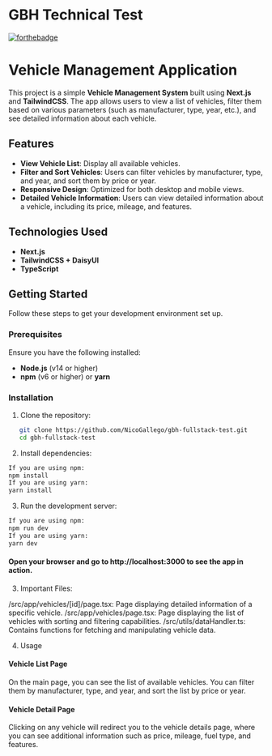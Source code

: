 # GBH Technical Test

[![forthebadge](https://forthebadge.com/images/badges/works-on-my-machine.svg)](https://forthebadge.com)

# Vehicle Management Application

This project is a simple **Vehicle Management System** built using **Next.js** and **TailwindCSS**. The app allows users to view a list of vehicles, filter them based on various parameters (such as manufacturer, type, year, etc.), and see detailed information about each vehicle.

## Features

- **View Vehicle List**: Display all available vehicles.
- **Filter and Sort Vehicles**: Users can filter vehicles by manufacturer, type, and year, and sort them by price or year.
- **Responsive Design**: Optimized for both desktop and mobile views.
- **Detailed Vehicle Information**: Users can view detailed information about a vehicle, including its price, mileage, and features.

## Technologies Used

- **Next.js** 
- **TailwindCSS + DaisyUI**
- **TypeScript**


## Getting Started

Follow these steps to get your development environment set up.

### Prerequisites

Ensure you have the following installed:

- **Node.js** (v14 or higher)
- **npm** (v6 or higher) or **yarn**

### Installation

1. Clone the repository:

```bash
   git clone https://github.com/NicoGallego/gbh-fullstack-test.git
   cd gbh-fullstack-test
  ```

2. Install dependencies:

  ```bash
  If you are using npm:
  npm install
  If you are using yarn:
  yarn install
  ```

3. Run the development server:

  ```bash
  If you are using npm:
  npm run dev
  If you are using yarn:
  yarn dev
  ```

#### Open your browser and go to http://localhost:3000 to see the app in action.

3. Important Files:

/src/app/vehicles/[id]/page.tsx: Page displaying detailed information of a specific vehicle.
/src/app/vehicles/page.tsx: Page displaying the list of vehicles with sorting and filtering capabilities.
/src/utils/dataHandler.ts: Contains functions for fetching and manipulating vehicle data.

4. Usage
#### Vehicle List Page
On the main page, you can see the list of available vehicles. You can filter them by manufacturer, type, and year, and sort the list by price or year.

#### Vehicle Detail Page
Clicking on any vehicle will redirect you to the vehicle details page, where you can see additional information such as price, mileage, fuel type, and features.
